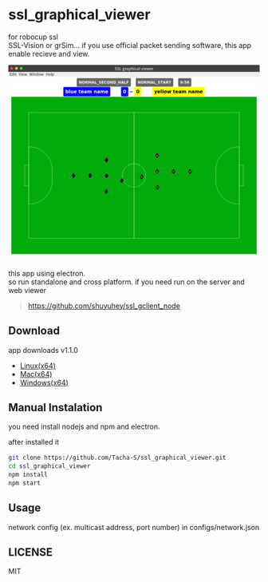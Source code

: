 # ssl_graphical_viewer

for robocup ssl  
SSL-Vision or grSim... if you use official packet sending software,
this app enable recieve and view.  

![Screenshot](Screenshot.png)

this app using electron.  
so run standalone and cross platform.
if you need run on the server and web viewer

>https://github.com/shuyuhey/ssl_gclient_node

## Download

app downloads v1.1.0

- [Linux(x64)](https://github.com/Tacha-S/ssl_graphical_viewer/releases/download/v1.1.0/ssl_graphical_viewer-linux-x64.zip)
- [Mac(x64)](https://github.com/Tacha-S/ssl_graphical_viewer/releases/download/v1.1.0/ssl_graphical_viewer-darwin-x64.zip)
- [Windows(x64)](https://github.com/Tacha-S/ssl_graphical_viewer/releases/download/v1.1.0/ssl_graphical_viewer-win32-x64.zip)

## Manual Instalation

you need install nodejs and npm and electron.

after installed it

```bash
git clone https://github.com/Tacha-S/ssl_graphical_viewer.git
cd ssl_graphical_viewer
npm install
npm start
```

## Usage

network config (ex. multicast address, port number) in configs/network.json

## LICENSE

MIT
